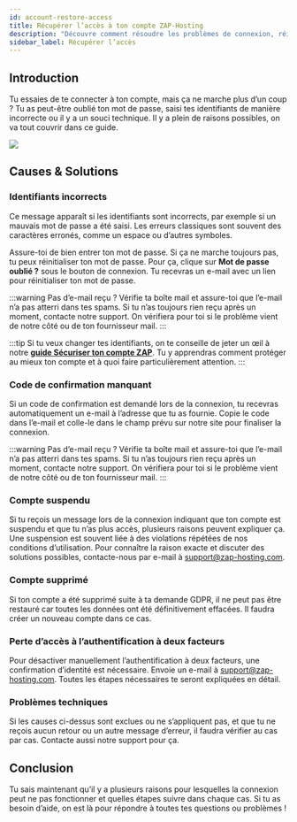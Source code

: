 ```yaml
---
id: account-restore-access
title: Récupérer l’accès à ton compte ZAP-Hosting
description: "Découvre comment résoudre les problèmes de connexion, réinitialiser ton mot de passe et sécuriser efficacement ton compte → En savoir plus maintenant"
sidebar_label: Récupérer l’accès
---
```




## Introduction

Tu essaies de te connecter à ton compte, mais ça ne marche plus d’un coup ? Tu as peut-être oublié ton mot de passe, saisi tes identifiants de manière incorrecte ou il y a un souci technique. Il y a plein de raisons possibles, on va tout couvrir dans ce guide.

![](https://screensaver01.zap-hosting.com/index.php/s/HSxdStAXyMK95ps/preview)



## Causes & Solutions



### Identifiants incorrects

Ce message apparaît si les identifiants sont incorrects, par exemple si un mauvais mot de passe a été saisi. Les erreurs classiques sont souvent des caractères erronés, comme un espace ou d’autres symboles.

Assure-toi de bien entrer ton mot de passe. Si ça ne marche toujours pas, tu peux réinitialiser ton mot de passe. Pour ça, clique sur **Mot de passe oublié ?** sous le bouton de connexion. Tu recevras un e-mail avec un lien pour réinitialiser ton mot de passe.

:::warning Pas d’e-mail reçu ?
Vérifie ta boîte mail et assure-toi que l’e-mail n’a pas atterri dans tes spams. Si tu n’as toujours rien reçu après un moment, contacte notre support. On vérifiera pour toi si le problème vient de notre côté ou de ton fournisseur mail.
:::

:::tip
Si tu veux changer tes identifiants, on te conseille de jeter un œil à notre **[guide Sécuriser ton compte ZAP](account-security.md)**. Tu y apprendras comment protéger au mieux ton compte et à quoi faire particulièrement attention.
:::



### Code de confirmation manquant

Si un code de confirmation est demandé lors de la connexion, tu recevras automatiquement un e-mail à l’adresse que tu as fournie. Copie le code dans l’e-mail et colle-le dans le champ prévu sur notre site pour finaliser la connexion.

:::warning Pas d’e-mail reçu ?
Vérifie ta boîte mail et assure-toi que l’e-mail n’a pas atterri dans tes spams. Si tu n’as toujours rien reçu après un moment, contacte notre support. On vérifiera pour toi si le problème vient de notre côté ou de ton fournisseur mail.
:::


### Compte suspendu
Si tu reçois un message lors de la connexion indiquant que ton compte est suspendu et que tu n’as plus accès, plusieurs raisons peuvent expliquer ça. Une suspension est souvent liée à des violations répétées de nos conditions d’utilisation. Pour connaître la raison exacte et discuter des solutions possibles, contacte-nous par e-mail à [support@zap-hosting.com](mailto:support@zap-hosting.com).



### Compte supprimé

Si ton compte a été supprimé suite à ta demande GDPR, il ne peut pas être restauré car toutes les données ont été définitivement effacées. Il faudra créer un nouveau compte dans ce cas.

### Perte d’accès à l’authentification à deux facteurs
Pour désactiver manuellement l’authentification à deux facteurs, une confirmation d’identité est nécessaire. Envoie un e-mail à [support@zap-hosting.com](mailto:support@zap-hosting.com). Toutes les étapes nécessaires te seront expliquées en détail.

### Problèmes techniques
Si les causes ci-dessus sont exclues ou ne s’appliquent pas, et que tu ne reçois aucun retour ou un autre message d’erreur, il faudra vérifier au cas par cas. Contacte aussi notre support pour ça.



## Conclusion

Tu sais maintenant qu’il y a plusieurs raisons pour lesquelles la connexion peut ne pas fonctionner et quelles étapes suivre dans chaque cas. Si tu as besoin d’aide, on est là pour répondre à toutes tes questions ou problèmes !